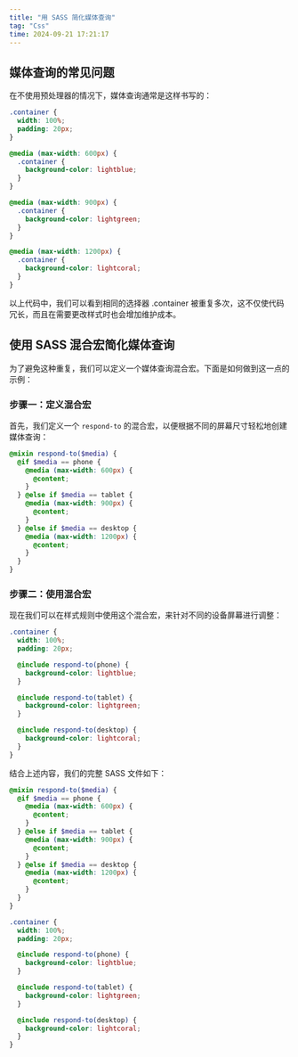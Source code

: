 ```yaml
---
title: "用 SASS 简化媒体查询"
tag: "Css"
time: 2024-09-21 17:21:17
---
```


## 媒体查询的常见问题

在不使用预处理器的情况下，媒体查询通常是这样书写的：

```css
.container {
  width: 100%;
  padding: 20px;
}

@media (max-width: 600px) {
  .container {
    background-color: lightblue;
  }
}

@media (max-width: 900px) {
  .container {
    background-color: lightgreen;
  }
}

@media (max-width: 1200px) {
  .container {
    background-color: lightcoral;
  }
}
```

以上代码中，我们可以看到相同的选择器 .container 被重复多次，这不仅使代码冗长，而且在需要更改样式时也会增加维护成本。

## 使用 SASS 混合宏简化媒体查询

为了避免这种重复，我们可以定义一个媒体查询混合宏。下面是如何做到这一点的示例：

### 步骤一：定义混合宏

首先，我们定义一个 `respond-to` 的混合宏，以便根据不同的屏幕尺寸轻松地创建媒体查询：

```scss
@mixin respond-to($media) {
  @if $media == phone {
    @media (max-width: 600px) {
      @content;
    }
  } @else if $media == tablet {
    @media (max-width: 900px) {
      @content;
    }
  } @else if $media == desktop {
    @media (max-width: 1200px) {
      @content;
    }
  }
}
```

### 步骤二：使用混合宏

现在我们可以在样式规则中使用这个混合宏，来针对不同的设备屏幕进行调整：

```scss
.container {
  width: 100%;
  padding: 20px;

  @include respond-to(phone) {
    background-color: lightblue;
  }

  @include respond-to(tablet) {
    background-color: lightgreen;
  }

  @include respond-to(desktop) {
    background-color: lightcoral;
  }
}
```

结合上述内容，我们的完整 SASS 文件如下：

```scss
@mixin respond-to($media) {
  @if $media == phone {
    @media (max-width: 600px) {
      @content;
    }
  } @else if $media == tablet {
    @media (max-width: 900px) {
      @content;
    }
  } @else if $media == desktop {
    @media (max-width: 1200px) {
      @content;
    }
  }
}

.container {
  width: 100%;
  padding: 20px;

  @include respond-to(phone) {
    background-color: lightblue;
  }

  @include respond-to(tablet) {
    background-color: lightgreen;
  }

  @include respond-to(desktop) {
    background-color: lightcoral;
  }
}
```

